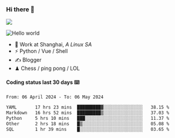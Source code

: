 ### Hi there 👋
![](https://komarev.com/ghpvc/?username=Xuhandsome)


<img src="https://github-readme-stats.vercel.app/api?username=XuHandsome&show_icons=true&theme=merko" alt="Hello world">

<br/>

- 🍻  Work at Shanghai, _A Linux SA_
- ⚡  Python / Vue / Shell
- ✍️  Blogger
- ♟  Chess / ping pong / LOL

#### Coding status last 30 days ⌨️

<!--START_SECTION:waka-->

```txt
From: 06 April 2024 - To: 06 May 2024

YAML       17 hrs 23 mins  █████████▓░░░░░░░░░░░░░░░   38.15 %
Markdown   16 hrs 52 mins  █████████▒░░░░░░░░░░░░░░░   37.03 %
Python     5 hrs 10 mins   ███░░░░░░░░░░░░░░░░░░░░░░   11.37 %
Other      2 hrs 18 mins   █▒░░░░░░░░░░░░░░░░░░░░░░░   05.08 %
SQL        1 hr 39 mins    █░░░░░░░░░░░░░░░░░░░░░░░░   03.65 %
```

<!--END_SECTION:waka-->
